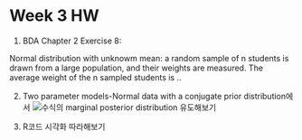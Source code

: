 
# Week 3 HW
1. BDA Chapter 2 Exercise 8: 

Normal distribution with unknowm mean: a random sample of n students is drawn from a large population,
and their weights are measured. The average weight of the n sampled students is ..

2. Two parameter models-Normal data with a conjugate prior distribution에서 ![수식](https://latex.codecogs.com/gif.latex?\sigma&space;^{2})의 marginal posterior distribution 유도해보기

3. R코드 시각화 따라해보기


